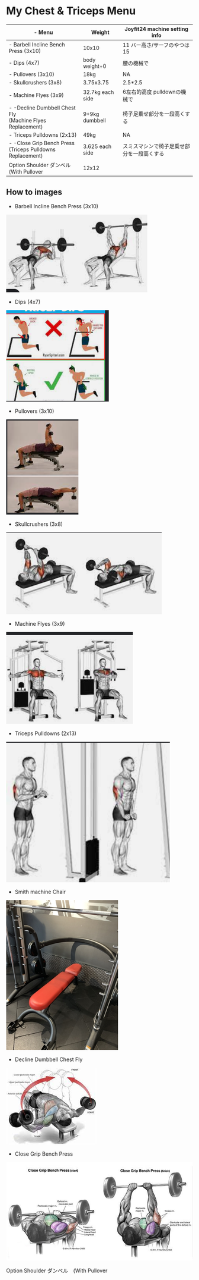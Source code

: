 # My Chest & Triceps Menu

| \- Menu                  | Weight             | Joyfit24 machine setting info |
| ------------------------------------- | ---------------- | ------------------- |
| \- Barbell Incline Bench Press (3x10) | 10x10            | 11 バー高さ/サーフのやつは15   |
| \- Dips (4x7)                         | body weight+0    | 腰の機械で               |
| \- Pullovers (3x10)                   | 18kg            | NA                  |
| \- Skullcrushers (3x8)                | 3.75x3.75        | 2.5\*2.5            |
| \- Machine Flyes (3x9)                | 32.7kg each side | 6左右的高度 pulldownの機械で|
| \- -Decline Dumbbell Chest Fly<br />(Machine Flyes Replacement)| 9+9kg dumbbell   | 椅子足乗せ部分を一段高くする |
| \- Triceps Pulldowns (2x13)           | 49kg             | NA |
| \- -Close Grip Bench Press<br />(Triceps Pulldowns Replacement)   | 3.625 each side  | スミスマシンで椅子足乗せ部分を一段高くする |
| Option Shoulder ダンベル　(With Pullover   | 12x12            |                 |

## How to images

- Barbell Incline Bench Press (3x10)

![](./img/Chest_and_Triceps/Barbell_Incline_Bench_Press.png)

- Dips (4x7)

![](./img/Chest_and_Triceps/Dips.png)

- Pullovers (3x10)

![](./img/Chest_and_Triceps/Pullover.png)

- Skullcrushers (3x8)

![](./img/Chest_and_Triceps/Skullcrushers.png)

- Machine Flyes (3x9)

![](./img/Chest_and_Triceps/Machine_Flyes.png)

- Triceps Pulldowns (2x13)

![](./img/Chest_and_Triceps/Triceps_Pulldowns.png)

- Smith machine Chair

![](./img/Chest_and_Triceps/chair.jpg)

- Decline Dumbbell Chest Fly

![](./img/Chest_and_Triceps/decline_dumbbell_chest_fly.jpg)

- Close Grip Bench Press

![](./img/Chest_and_Triceps/Close_Grip_Bench_Press.jpg)

Option Shoulder ダンベル　(With Pullover

